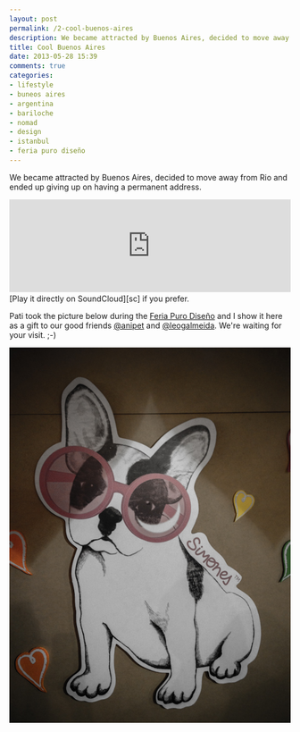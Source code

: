 ```yaml
---
layout: post
permalink: /2-cool-buenos-aires
description: We became attracted by Buenos Aires, decided to move away from Rio and ended up giving up on having a permanent address.
title: Cool Buenos Aires
date: 2013-05-28 15:39
comments: true
categories: 
- lifestyle
- buneos aires
- argentina
- bariloche
- nomad
- design
- istanbul
- feria puro diseño
---
```

We became attracted by Buenos Aires, decided to move away from Rio and ended up giving up on having a permanent address.

<iframe width="100%" height="166" scrolling="no" frameborder="no" src="https://w.soundcloud.com/player/?url=http%3A%2F%2Fapi.soundcloud.com%2Ftracks%2F94340891"></iframe>
[Play it directly on SoundCloud][sc] if you prefer.

Pati took the picture below during the [Feria Puro Diseño][f] and I show it here as a gift to our good friends [@anipet][ani] and [@leogalmeida][leo]. We're waiting for your visit. ;-)

![Hipster Amelie][a]

[leo]: https://twitter.com/leogalmeida
[ani]: https://twitter.com/Anipet
[a]:   /images/amelie_inteira.jpg "Amelie hipster"
[sc]:  https://soundcloud.com/vinicius-teles/2-cool-buenos-aires
[f]:   http://www.feriapurodiseno.com.ar/